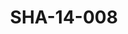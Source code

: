 ---
pid: SHA-14-008
title: SHA-14-008
language: 'en '
collection: Sharhabil Ahmed
original_label: 
rights: Sharhabil Ahmed
location_of_original: Sharhabil Ahmed
photographer_or_studio: 
scanned_from: photograph 8 by 11
_date: '1965'
location: Tunisia
description: 'Sharhabil Ahmed Kamil Hussain and Hassan Saroji dancing a traditional
  dance '
additional_notes: 
permission_display: 'yes'
on_server: 'no'
on_website: 'no'
permalink: "/archive/en/sha-14-008.html"
layout: photo-page
---